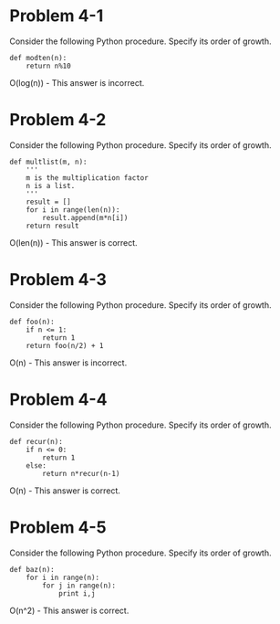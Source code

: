 # Problem 4-1

Consider the following Python procedure. Specify its order of growth.

```      
def modten(n):
    return n%10
``` 

O(log(n)) - This answer is incorrect.

# Problem 4-2

Consider the following Python procedure. Specify its order of growth.

```    
def multlist(m, n):
    '''
    m is the multiplication factor
    n is a list.
    '''
    result = []
    for i in range(len(n)):
        result.append(m*n[i])
    return result   
```  

O(len(n)) - This answer is correct.

# Problem 4-3

Consider the following Python procedure. Specify its order of growth.

```   
def foo(n):
    if n <= 1:
        return 1
    return foo(n/2) + 1
``` 

O(n) - This answer is incorrect.

# Problem 4-4

Consider the following Python procedure. Specify its order of growth.

```
def recur(n):
    if n <= 0:
        return 1
    else:
        return n*recur(n-1)
``` 

O(n) - This answer is correct.

# Problem 4-5

Consider the following Python procedure. Specify its order of growth.

```   
def baz(n):
    for i in range(n):
        for j in range(n):
            print i,j 
```

O(n^2) - This answer is correct.